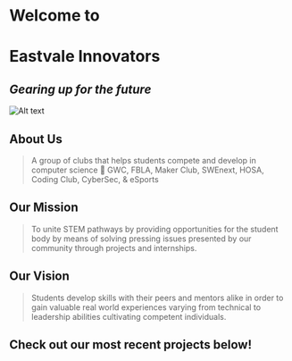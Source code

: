 # Welcome to

# **Eastvale Innovators**

## _Gearing up for the future_

![Alt text](<https://lh3.google.com/u/0/d/1xInbXaG9XKvN5GNQRGZPvi_3vqD4MtJg=w1879-h931-iv2>) <!-- .element height="50%" width="50%" -->

## About Us

> A group of clubs that helps students compete and develop in computer science 💼 GWC, FBLA, Maker Club, SWEnext, HOSA, Coding Club, CyberSec, & eSports

## Our Mission

> To unite STEM pathways by providing opportunities for the student body by means of solving pressing issues presented by our community through projects and internships.

## Our Vision

> Students develop skills with their peers and mentors alike in order to gain valuable real world experiences varying from technical to leadership abilities cultivating competent individuals.

## Check out our most recent projects below!
